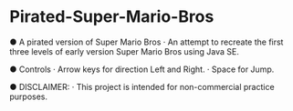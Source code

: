# Pirated-Super-Mario-Bros
● A pirated version of Super Mario Bros 
· An attempt to recreate the first three levels of early version Super Mario Bros using Java SE.


● Controls
· Arrow keys for direction Left and Right.
· Space for Jump.

● DISCLAIMER:
· This project is intended for non-commercial practice purposes.
